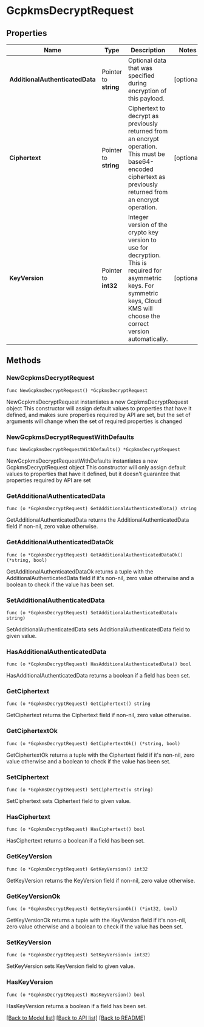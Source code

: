 # GcpkmsDecryptRequest

## Properties

Name | Type | Description | Notes
------------ | ------------- | ------------- | -------------
**AdditionalAuthenticatedData** | Pointer to **string** | Optional data that was specified during encryption of this payload. | [optional] 
**Ciphertext** | Pointer to **string** | Ciphertext to decrypt as previously returned from an encrypt operation. This must be base64-encoded ciphertext as previously returned from an encrypt operation. | [optional] 
**KeyVersion** | Pointer to **int32** | Integer version of the crypto key version to use for decryption. This is required for asymmetric keys. For symmetric keys, Cloud KMS will choose the correct version automatically. | [optional] 

## Methods

### NewGcpkmsDecryptRequest

`func NewGcpkmsDecryptRequest() *GcpkmsDecryptRequest`

NewGcpkmsDecryptRequest instantiates a new GcpkmsDecryptRequest object
This constructor will assign default values to properties that have it defined,
and makes sure properties required by API are set, but the set of arguments
will change when the set of required properties is changed

### NewGcpkmsDecryptRequestWithDefaults

`func NewGcpkmsDecryptRequestWithDefaults() *GcpkmsDecryptRequest`

NewGcpkmsDecryptRequestWithDefaults instantiates a new GcpkmsDecryptRequest object
This constructor will only assign default values to properties that have it defined,
but it doesn't guarantee that properties required by API are set

### GetAdditionalAuthenticatedData

`func (o *GcpkmsDecryptRequest) GetAdditionalAuthenticatedData() string`

GetAdditionalAuthenticatedData returns the AdditionalAuthenticatedData field if non-nil, zero value otherwise.

### GetAdditionalAuthenticatedDataOk

`func (o *GcpkmsDecryptRequest) GetAdditionalAuthenticatedDataOk() (*string, bool)`

GetAdditionalAuthenticatedDataOk returns a tuple with the AdditionalAuthenticatedData field if it's non-nil, zero value otherwise
and a boolean to check if the value has been set.

### SetAdditionalAuthenticatedData

`func (o *GcpkmsDecryptRequest) SetAdditionalAuthenticatedData(v string)`

SetAdditionalAuthenticatedData sets AdditionalAuthenticatedData field to given value.

### HasAdditionalAuthenticatedData

`func (o *GcpkmsDecryptRequest) HasAdditionalAuthenticatedData() bool`

HasAdditionalAuthenticatedData returns a boolean if a field has been set.

### GetCiphertext

`func (o *GcpkmsDecryptRequest) GetCiphertext() string`

GetCiphertext returns the Ciphertext field if non-nil, zero value otherwise.

### GetCiphertextOk

`func (o *GcpkmsDecryptRequest) GetCiphertextOk() (*string, bool)`

GetCiphertextOk returns a tuple with the Ciphertext field if it's non-nil, zero value otherwise
and a boolean to check if the value has been set.

### SetCiphertext

`func (o *GcpkmsDecryptRequest) SetCiphertext(v string)`

SetCiphertext sets Ciphertext field to given value.

### HasCiphertext

`func (o *GcpkmsDecryptRequest) HasCiphertext() bool`

HasCiphertext returns a boolean if a field has been set.

### GetKeyVersion

`func (o *GcpkmsDecryptRequest) GetKeyVersion() int32`

GetKeyVersion returns the KeyVersion field if non-nil, zero value otherwise.

### GetKeyVersionOk

`func (o *GcpkmsDecryptRequest) GetKeyVersionOk() (*int32, bool)`

GetKeyVersionOk returns a tuple with the KeyVersion field if it's non-nil, zero value otherwise
and a boolean to check if the value has been set.

### SetKeyVersion

`func (o *GcpkmsDecryptRequest) SetKeyVersion(v int32)`

SetKeyVersion sets KeyVersion field to given value.

### HasKeyVersion

`func (o *GcpkmsDecryptRequest) HasKeyVersion() bool`

HasKeyVersion returns a boolean if a field has been set.


[[Back to Model list]](../README.md#documentation-for-models) [[Back to API list]](../README.md#documentation-for-api-endpoints) [[Back to README]](../README.md)


